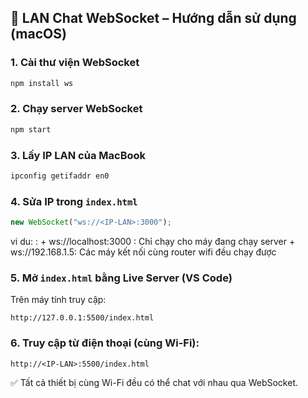 ## 🔁 LAN Chat WebSocket – Hướng dẫn sử dụng (macOS)

### 1. Cài thư viện WebSocket

```bash
npm install ws
```

### 2. Chạy server WebSocket

```bash
npm start
```

### 3. Lấy IP LAN của MacBook

```bash
ipconfig getifaddr en0
```

### 4. Sửa IP trong `index.html`

```js
new WebSocket("ws://<IP-LAN>:3000");
```
vi du:
<IP-LAN>: + ws://localhost:3000 : Chỉ chạy cho máy đang chạy server
          + ws://192.168.1.5: Các máy kết nối cùng router wifi đều chạy được         

### 5. Mở `index.html` bằng Live Server (VS Code)

Trên máy tính truy cập:

```
http://127.0.0.1:5500/index.html
```

### 6. Truy cập từ điện thoại (cùng Wi-Fi):

```
http://<IP-LAN>:5500/index.html
```

✅ Tất cả thiết bị cùng Wi-Fi đều có thể chat với nhau qua WebSocket.
